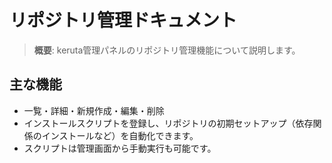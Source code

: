 # リポジトリ管理ドキュメント

> **概要**: keruta管理パネルのリポジトリ管理機能について説明します。

## 主な機能
- 一覧・詳細・新規作成・編集・削除
- インストールスクリプトを登録し、リポジトリの初期セットアップ（依存関係のインストールなど）を自動化できます。
- スクリプトは管理画面から手動実行も可能です。 